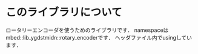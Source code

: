 # このライブラリについて
ロータリーエンコーダを使うためのライブラリです．
namespaceはmbed::lib_ygdstmidn::rotary_encoderです．
ヘッダファイル内でusingしています．